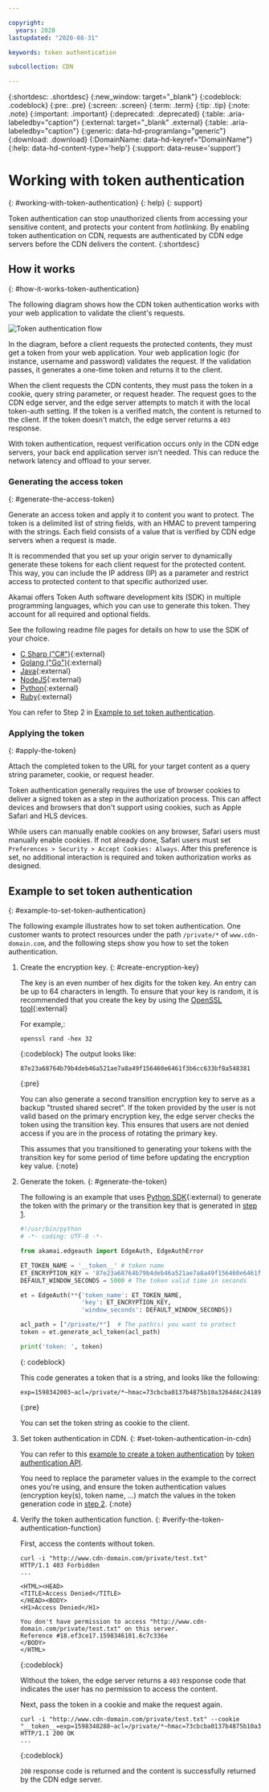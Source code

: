```yaml
---

copyright:
  years: 2020
lastupdated: "2020-08-31"

keywords: token authentication

subcollection: CDN

---
```


{:shortdesc: .shortdesc}
{:new_window: target="_blank"}
{:codeblock: .codeblock}
{:pre: .pre}
{:screen: .screen}
{:term: .term}
{:tip: .tip}
{:note: .note}
{:important: .important}
{:deprecated: .deprecated}
{:table: .aria-labeledby="caption"}
{:external: target="_blank" .external}
{:table: .aria-labeledby="caption"}
{:generic: data-hd-programlang="generic"}
{:download: .download}
{:DomainName: data-hd-keyref="DomainName"}
{:help: data-hd-content-type='help'}
{:support: data-reuse='support'}

# Working with token authentication
{: #working-with-token-authentication}
{: help}
{: support}

Token authentication can stop unauthorized clients from accessing your sensitive content, and protects your content from _hotlinking_. By enabling token authentication on CDN, requests are authenticated by CDN edge servers before the CDN delivers the content.
{:shortdesc}

## How it works
{: #how-it-works-token-authentication}

The following diagram shows how the CDN token authentication works with your web application to validate the client's requests.

   ![Token authentication flow](images/token-authentication-flow.png)

In the diagram, before a client requests the protected contents, they must get a token from your web application. Your web application logic (for instance, username and password) validates the request. If the validation passes, it generates a one-time token and returns it to the client.

When the client requests the CDN contents, they must pass the token in a cookie, query string parameter, or request header. The request goes to the CDN edge server, and the edge server attempts to match it with the local token-auth setting. If the token is a verified match, the content is returned to the client. If the token doesn't match, the edge server returns a `403` response.

With token authentication, request verification occurs only in the CDN edge servers, your back end application server isn't needed. This can reduce the network latency and offload to your server.

### Generating the access token
{: #generate-the-access-token}

Generate an access token and apply it to content you want to protect. The token is a delimited list of string fields, with an HMAC to prevent tampering with the strings. Each field consists of a value that is verified by CDN edge servers when a request is made.

It is recommended that you set up your origin server to dynamically generate these tokens for each client request for the protected content. This way, you can include the IP address (IP) as a parameter and restrict access to protected content to that specific authorized user.

Akamai offers Token Auth software development kits (SDK) in multiple programming languages, which you can use to generate this token. They account for all required and optional fields.

See the following readme file pages for details on how to use the SDK of your choice.

- [C Sharp ("C#")](https://github.com/BookBeat/EdgeAuth-Token-CSharp){:external}
- [Golang ("Go")](https://github.com/mobilerider/EdgeAuth-Token-Golang){:external}
- [Java](https://github.com/akamai/EdgeAuth-Token-Java){:external}
- [NodeJS](https://github.com/akamai/EdgeAuth-Token-Node){:external}
- [Python](https://github.com/akamai/EdgeAuth-Token-Python){:external}
- [Ruby](https://github.com/akamai/EdgeAuth-Token-Ruby){:external}

You can refer to Step 2 in [Example to set token authentication](/docs/CDN?topic=CDN-working-with-token-authentication#example-to-set-token-authentication).

### Applying the token
{: #apply-the-token}

Attach the completed token to the URL for your target content as a query string parameter, cookie, or request header.

Token authentication generally requires the use of browser cookies to deliver a signed token as a step in the authorization process. This can affect devices and browsers that don't support using cookies, such as Apple Safari and HLS devices.

While users can manually enable cookies on any browser, Safari users must manually enable cookies. If not already done, Safari users must set `Preferences > Security > Accept Cookies: Always`. After this preference is set, no additional interaction is required and token authorization works as designed.

## Example to set token authentication
{: #example-to-set-token-authentication}

The following example illustrates how to set token authentication. One customer wants to protect resources under the path `/private/*` of `www.cdn-domain.com`, and the following steps show you how to set the token authentication.

1. Create the encryption key.
{: #create-encryption-key}

    The key is an even number of hex digits for the token key. An entry can be up to 64 characters in length. To ensure that your key is random, it is recommended that you create the key by using the [OpenSSL tool](https://www.openssl.org/){:external}

    For example,:

    ```shell
    openssl rand -hex 32
    ```
    {:codeblock}
    The output looks like:
    ```
    87e23a68764b79b4deb46a521ae7a8a49f156460e6461f3b6cc633bf8a548381
    ```
    {:pre}

    You can also generate a second transition encryption key to serve as a backup "trusted shared secret". If the token provided by the user is not valid based on the primary encryption key, the edge server checks the token using the transition key. This ensures that users are not denied access if you are in the process of rotating the primary key.

    This assumes that you transitioned to generating your tokens with the transition key for some period of time before updating the encryption key value.
    {:note}

2. Generate the token.
{: #generate-the-token}

    The following is an example that uses [Python SDK](https://github.com/akamai/EdgeAuth-Token-Python){:external} to generate the token with the primary or the transition key that is generated in [step 1](#create-encryption-key).

    ```python
    #!/usr/bin/python
    # -*- coding: UTF-8 -*-

    from akamai.edgeauth import EdgeAuth, EdgeAuthError

    ET_TOKEN_NAME = '__token__' # token name
    ET_ENCRYPTION_KEY = '87e23a68764b79b4deb46a521ae7a8a49f156460e6461f3b6cc633bf8a548381' # Encryption key
    DEFAULT_WINDOW_SECONDS = 5000 # The token valid time in seconds

    et = EdgeAuth(**{'token_name': ET_TOKEN_NAME,
                     'key': ET_ENCRYPTION_KEY,
                     'window_seconds': DEFAULT_WINDOW_SECONDS})

    acl_path = ["/private/*"]  # The path(s) you want to protect
    token = et.generate_acl_token(acl_path)

    print('token: ', token)
    ```
    {: codeblock}

    This code generates a token that is a string, and looks like the following:

    ```
    exp=1598342003~acl=/private/*~hmac=73cbcba0137b4875b10a3264d4c24189a91825e51f2764af0891a854d015dd08
    ```
    {:pre}

    You can set the token string as cookie to the client.

3. Set token authentication in CDN.
{: #set-token-authentication-in-cdn}

    You can refer to this [example to create a token authentication](/docs/CDN?topic=CDN-code-examples-using-the-cdn-api#create-token-auth-example) by [token authentication API](/docs/CDN?topic=CDN-cdn-api-reference#api-for-token-authentication).

    You need to replace the parameter values in the example to the correct ones you're using, and ensure the token authentication values (encryption key(s), token name, ...) match the values in the token generation code in [step 2](#generate-the-token).
    {:note}

4. Verify the token authentication function.
{: #verify-the-token-authentication-function}

    First, access the contents without token.

    ```shell
    curl -i "http://www.cdn-domain.com/private/test.txt"
    HTTP/1.1 403 Forbidden
    ...

    <HTML><HEAD>
    <TITLE>Access Denied</TITLE>
    </HEAD><BODY>
    <H1>Access Denied</H1>

    You don't have permission to access "http://www.cdn-domain.com/private/test.txt" on this server.
    Reference #18.ef3ce17.1598346101.6c7c336e
    </BODY>
    </HTML>
    ```
    {:codeblock}

    Without the token, the edge server returns a `403` response code that indicates the user has no permission to access the content.

    Next, pass the token in a cookie and make the request again.

    ```shell
    curl -i "http://www.cdn-domain.com/private/test.txt" --cookie "__token__=exp=1598348288~acl=/private/*~hmac=73cbcba0137b4875b10a3264d4c24189a91825e51f2764af0891a854d015dd08"
    HTTP/1.1 200 OK
    ...
    ```
    {:codeblock}

    `200` response code is returned and the content is successfully returned by the CDN edge server.
